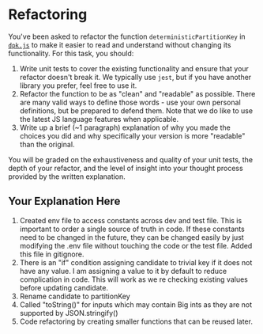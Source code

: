 # Refactoring

You've been asked to refactor the function `deterministicPartitionKey` in [`dpk.js`](dpk.js) to make it easier to read and understand without changing its functionality. For this task, you should:

1. Write unit tests to cover the existing functionality and ensure that your refactor doesn't break it. We typically use `jest`, but if you have another library you prefer, feel free to use it.
2. Refactor the function to be as "clean" and "readable" as possible. There are many valid ways to define those words - use your own personal definitions, but be prepared to defend them. Note that we do like to use the latest JS language features when applicable.
3. Write up a brief (~1 paragraph) explanation of why you made the choices you did and why specifically your version is more "readable" than the original.

You will be graded on the exhaustiveness and quality of your unit tests, the depth of your refactor, and the level of insight into your thought process provided by the written explanation.

## Your Explanation Here
1. Created env file to access constants across dev and test file. This is important to order a single source of truth in code. If these constants need to be changed in the future, they can be changed easily by just modifying the .env file without touching the code or the test file. Added this file in gitignore.
2. There is an "if" condition assigning candidate to trivial key if it does not have any value. I am assigning a value to it by default to reduce complication in code. This will work as we re checking existing values before updating candidate.
3. Rename candidate to partitionKey
4. Called "toString()" for inputs which may contain Big ints as they are not supported by JSON.stringify()
5. Code refactoring by creating smaller functions that can be reused later.


